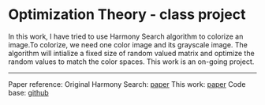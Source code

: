 # Optimization Theory - class project

In this work, I have tried to use Harmony Search algorithm to colorize an image.To colorize, we need one color image and its grayscale image. The algorithm will intialize a fixed size of random  valued matrix and optimize the random values to match the color spaces.
This work is an on-going project. 

---
Paper reference:
Original Harmony Search: [paper](https://journals.sagepub.com/doi/pdf/10.1177/003754970107600201)
This work: [paper](https://www.sciencedirect.com/science/article/pii/S0957417409007891)
Code base: [github](https://github.com/TWKiwi/pyHarmony)
